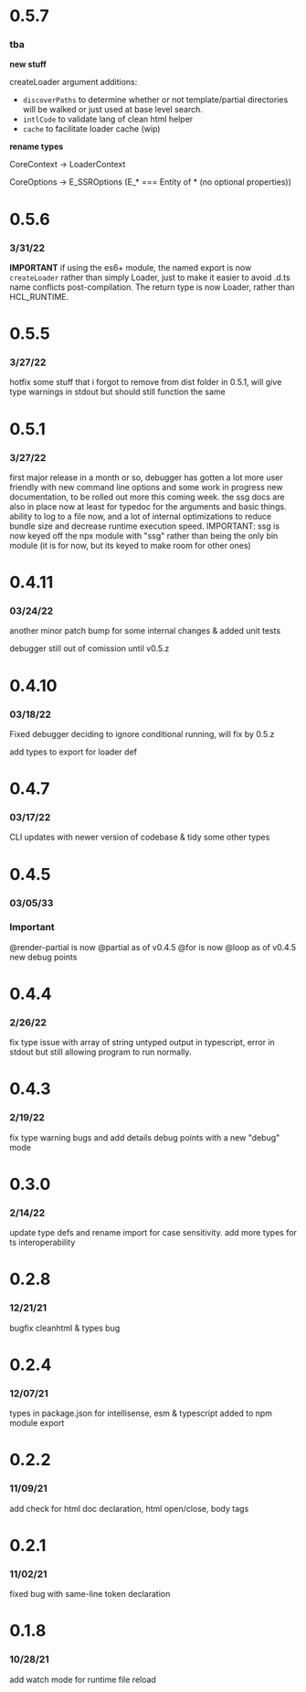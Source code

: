 # 0.5.7
### tba

**new stuff**

createLoader argument additions:
- ```discoverPaths``` to determine whether or not template/partial directories will be walked or just used at base level search. 
- ```intlCode``` to validate lang of clean html helper
- ```cache``` to facilitate loader cache (wip)

**rename types**

CoreContext -> LoaderContext

CoreOptions -> E_SSROptions (E_* === Entity of * (no optional properties))

# 0.5.6
### 3/31/22
**IMPORTANT** if using the es6+ module, the named export is now ```createLoader``` rather than simply Loader, just to make it easier to avoid .d.ts name conflicts post-compilation. The return type is now Loader, rather than HCL_RUNTIME.

# 0.5.5
### 3/27/22
hotfix some stuff that i forgot to remove from dist folder in 0.5.1, will give type warnings in stdout but should still function the same

# 0.5.1
### 3/27/22
first major release in a month or so, debugger has gotten a lot more user friendly with new command line options and some work in progress new documentation, to be rolled out more this coming week. the ssg docs are also in place now at least for typedoc for the arguments and basic things. ability to log to a file now, and a lot of internal optimizations to reduce bundle size and decrease runtime execution speed. IMPORTANT: ssg is now keyed off the npx module with "ssg" rather than being the only bin module (it is for now, but its keyed to make room for other ones)

# 0.4.11
### 03/24/22
another minor patch bump for some internal changes & added unit tests

debugger still out of comission until v0.5.z

# 0.4.10
### 03/18/22
Fixed debugger deciding to ignore conditional running, will fix by 0.5.z

add types to export for loader def

# 0.4.7
### 03/17/22
CLI updates with newer version of codebase & tidy some other types

# 0.4.5
### 03/05/33
### Important 
@render-partial is now @partial as of v0.4.5
@for is now @loop as of v0.4.5
new debug points

# 0.4.4
### 2/26/22
fix type issue with array of string untyped output in typescript, error in stdout but still allowing program to run normally. 

# 0.4.3
### 2/19/22

fix type warning bugs and add details debug points with a new "debug" mode

# 0.3.0
### 2/14/22

update type defs and rename import for case sensitivity. add more types for ts interoperability

# 0.2.8
### 12/21/21

bugfix cleanhtml & types bug

# 0.2.4
### 12/07/21

types in package.json for intellisense, esm & typescript added to npm module export

# 0.2.2
### 11/09/21

add check for html doc declaration, html open/close, body tags

# 0.2.1
### 11/02/21

fixed bug with same-line token declaration

# 0.1.8
### 10/28/21

add watch mode for runtime file reload
